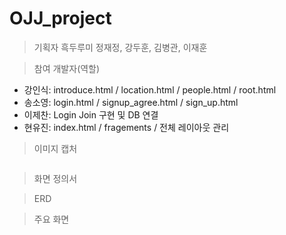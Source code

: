 # OJJ_project

> 기획자
흑두루미
정재정, 강두훈, 김병관, 이재훈


> 참여 개발자(역할)
- 강인식: introduce.html / location.html / people.html / root.html
- 송소영: login.html / signup_agree.html / sign_up.html
- 이제찬: Login Join 구현 및 DB 연결
- 현유진: index.html / fragements / 전체 레이아웃 관리


> 이미지 캡처
<img th:src="@{/resources/index.PNG}" />

> 화면 정의서


> ERD


> 주요 화면
